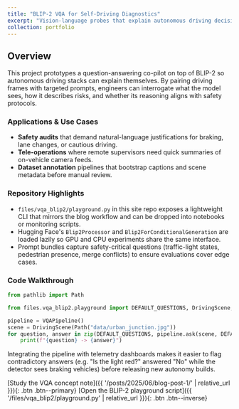 ```yaml
---
title: "BLIP-2 VQA for Self-Driving Diagnostics"
excerpt: "Vision-language probes that explain autonomous driving decisions in plain language."
collection: portfolio
---
```


## Overview

This project prototypes a question-answering co-pilot on top of BLIP-2 so autonomous driving stacks can
explain themselves. By pairing driving frames with targeted prompts, engineers can interrogate what the model
sees, how it describes risks, and whether its reasoning aligns with safety protocols.

### Applications & Use Cases

- **Safety audits** that demand natural-language justifications for braking, lane changes, or cautious driving.
- **Tele-operations** where remote supervisors need quick summaries of on-vehicle camera feeds.
- **Dataset annotation** pipelines that bootstrap captions and scene metadata before manual review.

### Repository Highlights

- `files/vqa_blip2/playground.py` in this site repo exposes a lightweight CLI that mirrors the blog workflow
  and can be dropped into notebooks or monitoring scripts.
- Hugging Face's `Blip2Processor` and `Blip2ForConditionalGeneration` are loaded lazily so GPU and CPU
  experiments share the same interface.
- Prompt bundles capture safety-critical questions (traffic-light states, pedestrian presence, merge conflicts)
  to ensure evaluations cover edge cases.

### Code Walkthrough

```python
from pathlib import Path

from files.vqa_blip2.playground import DEFAULT_QUESTIONS, DrivingScene, VQAPipeline

pipeline = VQAPipeline()
scene = DrivingScene(Path("data/urban_junction.jpg"))
for question, answer in zip(DEFAULT_QUESTIONS, pipeline.ask(scene, DEFAULT_QUESTIONS)):
    print(f"{question} -> {answer}")
```

Integrating the pipeline with telemetry dashboards makes it easier to flag contradictory answers (e.g. "Is the
light red?" answered "No" while the detector sees braking vehicles) before releasing new autonomy builds.

[Study the VQA concept note]({{ '/posts/2025/06/blog-post-1/' | relative_url }}){: .btn .btn--primary}
[Open the BLIP-2 playground script]({{ '/files/vqa_blip2/playground.py' | relative_url }}){: .btn .btn--inverse}
